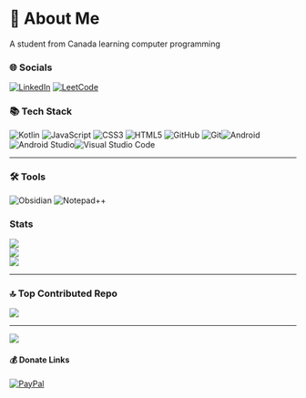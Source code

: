 # 💫 About Me 
A student from Canada learning computer programming


### 🌐 Socials 
[![LinkedIn](https://img.shields.io/badge/LinkedIn-%230077B5.svg?style=for-the-badge&logo=linkedin&logoColor=white)](https://linkedin.com/in/ken-tabanay) 
[![LeetCode](https://img.shields.io/badge/LeetCode-000000?style=for-the-badge&logo=LeetCode&logoColor=#FFA115)](https://leetcode.com/u/kennek4/)

### 📚 Tech Stack 
![Kotlin](https://img.shields.io/badge/kotlin-%237F52FF.svg?style=for-the-badge&logo=kotlin&logoColor=white) ![JavaScript](https://img.shields.io/badge/javascript-%23323330.svg?style=for-the-badge&logo=javascript&logoColor=%23F7DF1E) ![CSS3](https://img.shields.io/badge/css3-%231572B6.svg?style=for-the-badge&logo=css3&logoColor=white) ![HTML5](https://img.shields.io/badge/html5-%23E34F26.svg?style=for-the-badge&logo=html5&logoColor=white) ![GitHub](https://img.shields.io/badge/github-%23121011.svg?style=for-the-badge&logo=github&logoColor=white) ![Git](https://img.shields.io/badge/git-%23F05033.svg?style=for-the-badge&logo=git&logoColor=white)![Android](https://img.shields.io/badge/Android-3DDC84?style=for-the-badge&logo=android&logoColor=white)![Android Studio](https://img.shields.io/badge/android%20studio-346ac1?style=for-the-badge&logo=android%20studio&logoColor=white)![Visual Studio Code](https://img.shields.io/badge/Visual%20Studio%20Code-0078d7.svg?style=for-the-badge&logo=visual-studio-code&logoColor=white)

---

### 🛠 Tools
![Obsidian](https://img.shields.io/badge/Obsidian-%23483699.svg?style=for-the-badge&logo=obsidian&logoColor=white)
![Notepad++](https://img.shields.io/badge/Notepad++-90E59A.svg?style=for-the-badge&logo=notepad%2b%2b&logoColor=black)

### Stats
![](https://github-readme-stats.vercel.app/api?username=kennek4&theme=transparent&hide_border=true&include_all_commits=true&count_private=true)<br/>
![](https://github-readme-streak-stats.herokuapp.com/?user=kennek4&theme=transparent&hide_border=true)<br/>
![](https://github-readme-stats.vercel.app/api/top-langs/?username=kennek4&theme=transparent&hide_border=true&include_all_commits=true&count_private=true&layout=compact)

---

### 🔝 Top Contributed Repo
![](https://github-contributor-stats.vercel.app/api?username=kennek4&limit=5&theme=transparent&combine_all_yearly_contributions=true)

---
[![](https://visitcount.itsvg.in/api?id=kennek4&icon=0&color=12)](https://visitcount.itsvg.in)

#### 💰 Donate Links
[![PayPal](https://img.shields.io/badge/PayPal-00457C?style=for-the-badge&logo=paypal&logoColor=white)](https://paypal.me/kennek4) 

  
<!-- Proudly created with GPRM ( https://gprm.itsvg.in ) -->
